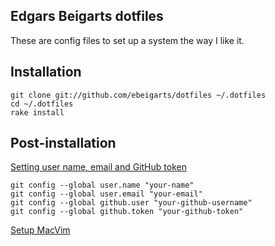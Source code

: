 Edgars Beigarts dotfiles
------------------------

These are config files to set up a system the way I like it.

## Installation

    git clone git://github.com/ebeigarts/dotfiles ~/.dotfiles
    cd ~/.dotfiles
    rake install

## Post-installation

[Setting user name, email and GitHub token](http://help.github.com/git-email-settings/)

    git config --global user.name "your-name"
    git config --global user.email "your-email"
    git config --global github.user "your-github-username"
    git config --global github.token "your-github-token"

[Setup MacVim](https://github.com/carlhuda/janus)


